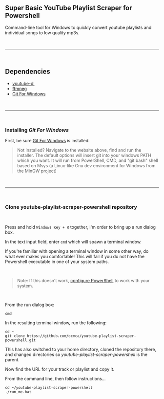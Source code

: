 ## Super Basic YouTube Playlist Scraper for Powershell



Command-line tool for Windows to quickly convert youtube
playlists and individual songs to low quality mp3s.


<br/>

-----

<br/>

## Dependencies

 - [youtube-dl](https://github.com/ytdl-org/youtube-dl)
- [ffmpeg](https://github.com/FFmpeg/FFmpeg)
 - [Git For Windows](https://gitforwindows.org/)

<br/>

-----

<br/>

### Installing *Git For Windows*

First, be sure [Git For Windows](https://gitforwindows.org/) is installed.

> Not installed? Navigate to the website above, find and run the installer.
> The default options will insert git into your windows PATH which you want. 
> It will run from PowerShell, CMD, and "git bash" shell based on Msys (a Linux-like Gnu dev environment for Windows from the MinGW project)

<br/>

-----

<br/>

### Clone **youtube-playlist-scraper-powershell** repository

<br/>


Press and hold `Windows Key + R` together, I'm order to bring up a run dialog box. 

In the text input field, enter `cmd` which will spawn a terminal window.

If you're familiar with opening a terminal window in some other way, do what
ever makes you comfortable!
This will fail if you do not have the Powershell executable in one of your system paths. 

<br/>

> Note: If this doesn't work, [configure PowerShell](https://docs.microsoft.com/en-us/powershell/scripting/install/installing-powershell-on-windows?view=powershell-7.2) to work with your system.

<br/>

From the run dialog box:
```
cmd
```
In the resulting terminal window, run the following:
```
cd ~
git clone https://github.com/ocmca/youtube-playlist-scraper-powershell.git
```
This has also switched to your home directory, cloned the repository there, and changed directories so *youtube-playlist-scraper-powershell* is the parent.

Now find the URL for your track or playlist and copy it.

From the command line, then follow instructions...

```
cd ~/youtube-playlist-scraper-powershell
./run_me.bat
```

